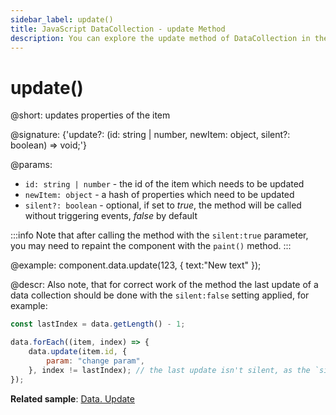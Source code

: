 ```yaml
---
sidebar_label: update()
title: JavaScript DataCollection - update Method 
description: You can explore the update method of DataCollection in the documentation of the DHTMLX JavaScript UI library. Browse developer guides and API reference, try out code examples and live demos, and download a free 30-day evaluation version of DHTMLX Suite.
---
```


# update()

@short: updates properties of the item

@signature: {'update?: (id: string | number, newItem: object, silent?: boolean) => void;'}

@params:
- `id: string | number` - the id of the item which needs to be updated
- `newItem: object` - a hash of properties which need to be updated
- `silent?: boolean` - optional, if set to *true*, the method will be called without triggering events, *false* by default

:::info
Note that after calling the method with the `silent:true` parameter, you may need to repaint the component with the `paint()` method.
:::

@example:
component.data.update(123, { text:"New text" });

@descr:
Also note, that for correct work of the method the last update of a data collection should be done with the `silent:false` setting applied, for example:

~~~jsx
const lastIndex = data.getLength() - 1;

data.forEach((item, index) => {
    data.update(item.id, {
        param: "change param",
    }, index != lastIndex); // the last update isn't silent, as the `silent:false` parameter is set
});
~~~

**Related sample**: [Data. Update](https://snippet.dhtmlx.com/4g90gi6b)

[comment]: # (@related:window/customization.md#controls-and-operations)
